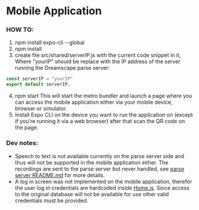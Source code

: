 # Mobile Application

### HOW TO:
1. npm install expo-cli --global
2. npm install
3. create file src/shared/serverIP.js with the current code snippet in it, Where "yourIP" should be replace with the IP address of the server running the Dreamscape parse server:
```Javascript
const serverIP = "yourIP"
export default serverIP;
```
4. npm start
This will start the metro bundler and launch a page where you can access the mobile application either via your mobile device, browser or simulator.
5. Install Expo CLI on the device you want to run the application on (except if you're running it via a web browser) after that scan the QR code on the page.

### Dev notes:
* Speech to text is not available currently on the parse server side and thus will not be supported in the mobile application either. The recordings are sent to the parse server but never handled, see [parse server README.md](../parse-server/README.md) for more details.
* A log in screen was not implemented on the mobile application, therefor the user log in credentials are hardcoded inside [Home.js](./src/shared/components/Home.js). Since access to the original database will not be available for use other valid credentials must be provided.
